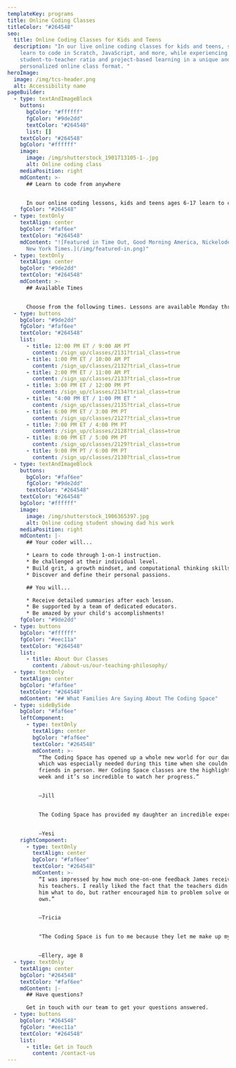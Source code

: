 ```yaml
---
templateKey: programs
title: Online Coding Classes
titleColor: "#264548"
seo:
  title: Online Coding Classes for Kids and Teens
  description: "In our live online coding classes for kids and teens, students
    learn to code in Scratch, JavaScript, and more, while experiencing a 4:1
    student-to-teacher ratio and project-based learning in a unique and
    personalized online class format. "
heroImage:
  image: /img/tcs-header.png
  alt: Accessibility name
pageBuilder:
  - type: textAndImageBlock
    buttons:
      bgColor: "#ffffff"
      fgColor: "#9de2dd"
      textColor: "#264548"
      list: []
    textColor: "#264548"
    bgColor: "#ffffff"
    image:
      image: /img/shutterstock_1901713105-1-.jpg
      alt: Online coding class
    mediaPosition: right
    mdContent: >-
      ## L﻿earn to code from anywhere


      I﻿n our online coding lessons, kids and teens ages 6-17 learn to code in Scratch, JavaScript, Python, and more, while building key critical thinking and problem solving skills. Our customized curriculum was created to inspire your child to achieve their maximum potential. This student-centered approach combines project-based learning with platforms like WoofJS, a JavaScript learning environment created by The Coding Space, allowing students to be challenged at their individual level and pace.
    fgColor: "#264548"
  - type: textOnly
    textAlign: center
    bgColor: "#faf6ee"
    textColor: "#264548"
    mdContent: "![Featured in Time Out, Good Morning America, Nickelodeon, and the
      New York Times.](/img/featured-in.png)"
  - type: textOnly
    textAlign: center
    bgColor: "#9de2dd"
    textColor: "#264548"
    mdContent: >-
      ## Available Times


      C﻿hoose from the following times. Lessons are available Monday through Sunday.
  - type: buttons
    bgColor: "#9de2dd"
    fgColor: "#faf6ee"
    textColor: "#264548"
    list:
      - title: 12:00 PM ET / 9:00 AM PT
        content: /sign_up/classes/2131?trial_class=true
      - title: 1:00 PM ET / 10:00 AM PT
        content: /sign_up/classes/2132?trial_class=true
      - title: 2:00 PM ET / 11:00 AM PT
        content: /sign_up/classes/2133?trial_class=true
      - title: 3:00 PM ET / 12:00 PM PT
        content: /sign_up/classes/2134?trial_class=true
      - title: "4:00 PM ET / 1:00 PM ET "
        content: /sign_up/classes/2135?trial_class=true
      - title: 6:00 PM ET / 3:00 PM PT
        content: /sign_up/classes/2127?trial_class=true
      - title: 7:00 PM ET / 4:00 PM PT
        content: /sign_up/classes/2128?trial_class=true
      - title: 8:00 PM ET / 5:00 PM PT
        content: /sign_up/classes/2129?trial_class=true
      - title: 9:00 PM PT / 6:00 PM PT
        content: /sign_up/classes/2130?trial_class=true
  - type: textAndImageBlock
    buttons:
      bgColor: "#faf6ee"
      fgColor: "#9de2dd"
      textColor: "#264548"
    textColor: "#264548"
    bgColor: "#ffffff"
    image:
      image: /img/shutterstock_1906365397.jpg
      alt: Online coding student showing dad his work
    mediaPosition: right
    mdContent: |-
      ## Your coder will...

      * Learn to code through 1-on-1 instruction.
      * Be challenged at their individual level.
      * Build grit, a growth mindset, and computational thinking skills.
      * Discover and define their personal passions.

      ## You will...

      * Receive detailed summaries after each lesson.
      * Be supported by a team of dedicated educators.
      * Be amazed by your child's accomplishments!
    fgColor: "#9de2dd"
  - type: buttons
    bgColor: "#ffffff"
    fgColor: "#eec11a"
    textColor: "#264548"
    list:
      - title: About Our Classes
        content: /about-us/our-teaching-philosophy/
  - type: textOnly
    textAlign: center
    bgColor: "#faf6ee"
    textColor: "#264548"
    mdContent: "## What Families Are Saying About The Coding Space"
  - type: sideBySide
    bgColor: "#faf6ee"
    leftComponent:
      - type: textOnly
        textAlign: center
        bgColor: "#faf6ee"
        textColor: "#264548"
        mdContent: >-
          “The Coding Space has opened up a whole new world for our daughter,
          which was especially needed during this time when she couldn’t see
          friends in person. Her Coding Space classes are the highlight of her
          week and it’s so incredible to watch her progress.”


          —Jill


          The Coding Space has provided my daughter an incredible experience. She is getting better at problem-solving, has more confidence, and is being very creative in many different ways. What's even more important is she's having a blast.


          —Yesi
    rightComponent:
      - type: textOnly
        textAlign: center
        bgColor: "#faf6ee"
        textColor: "#264548"
        mdContent: >-
          “I was impressed by how much one-on-one feedback James received from
          his teachers. I really liked the fact that the teachers didn't tell
          him what to do, but rather encouraged him to problem solve on his
          own.”


          —Tricia


          "The Coding Space is fun to me because they let me make up my own ideas, have fun doing the activities, and then share! I like the feedback that others share with me too! It's a place with a message of fun to me."


          —Ellery, age 8
  - type: textOnly
    textAlign: center
    bgColor: "#264548"
    textColor: "#faf6ee"
    mdContent: |-
      ## Have questions?

      Get in touch with our team to get your questions answered.
  - type: buttons
    bgColor: "#264548"
    fgColor: "#eec11a"
    textColor: "#264548"
    list:
      - title: Get in Touch
        content: /contact-us
---
```

